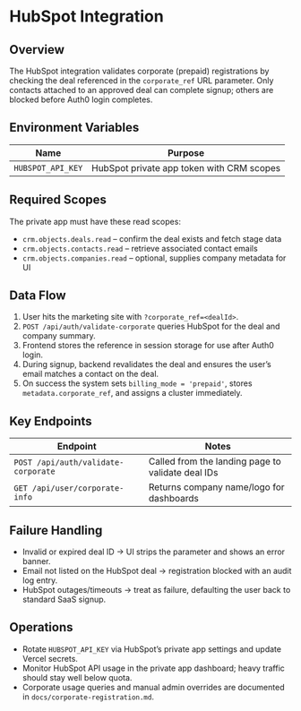# HubSpot Integration

## Overview

The HubSpot integration validates corporate (prepaid) registrations by checking the deal referenced in the `corporate_ref` URL parameter. Only contacts attached to an approved deal can complete signup; others are blocked before Auth0 login completes.

## Environment Variables

| Name             | Purpose                                   |
|------------------|-------------------------------------------|
| `HUBSPOT_API_KEY`| HubSpot private app token with CRM scopes |

## Required Scopes

The private app must have these read scopes:
- `crm.objects.deals.read` – confirm the deal exists and fetch stage data
- `crm.objects.contacts.read` – retrieve associated contact emails
- `crm.objects.companies.read` – optional, supplies company metadata for UI

## Data Flow

1. User hits the marketing site with `?corporate_ref=<dealId>`.
2. `POST /api/auth/validate-corporate` queries HubSpot for the deal and company summary.
3. Frontend stores the reference in session storage for use after Auth0 login.
4. During signup, backend revalidates the deal and ensures the user’s email matches a contact on the deal.
5. On success the system sets `billing_mode = 'prepaid'`, stores `metadata.corporate_ref`, and assigns a cluster immediately.

## Key Endpoints

| Endpoint                             | Notes                                              |
|--------------------------------------|----------------------------------------------------|
| `POST /api/auth/validate-corporate`  | Called from the landing page to validate deal IDs  |
| `GET /api/user/corporate-info`       | Returns company name/logo for dashboards           |

## Failure Handling

- Invalid or expired deal ID → UI strips the parameter and shows an error banner.
- Email not listed on the HubSpot deal → registration blocked with an audit log entry.
- HubSpot outages/timeouts → treat as failure, defaulting the user back to standard SaaS signup.

## Operations

- Rotate `HUBSPOT_API_KEY` via HubSpot’s private app settings and update Vercel secrets.
- Monitor HubSpot API usage in the private app dashboard; heavy traffic should stay well below quota.
- Corporate usage queries and manual admin overrides are documented in `docs/corporate-registration.md`.
